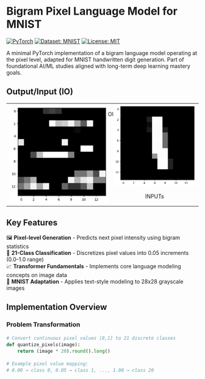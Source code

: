 # Bigram Pixel Language Model for MNIST

[![PyTorch](https://img.shields.io/badge/PyTorch-%23EE4C2C.svg?logo=PyTorch&logoColor=white)](https://pytorch.org/)
[![Dataset: MNIST](https://img.shields.io/badge/Dataset-MNIST-blue.svg)](http://yann.lecun.com/exdb/mnist/)
[![License: MIT](https://img.shields.io/badge/License-MIT-yellow.svg)](https://opensource.org/licenses/MIT)

A minimal PyTorch implementation of a bigram language model operating at the pixel level, adapted for MNIST handwritten digit generation. Part of foundational AI/ML studies aligned with long-term deep learning mastery goals.

## Output/Input (IO)


<table>
  <tr>
    <td >
        <div style="display: flex; justify-content: space-between;">
            <img  src="./output.png" alt="OUTPUT" width="300"/>
            <p style="text-align: center;">OUTPUT</p>
        </div>
    </td>
    <td>
      <img src="./input.png" alt="INPUTs" width="300"/>
      <p style="text-align: center;">INPUTs</p>
    </td>

  </tr>
</table>

## Key Features

🖼️ **Pixel-level Generation** - Predicts next pixel intensity using bigram statistics  
🔢 **21-Class Classification** - Discretizes pixel values into 0.05 increments (0.0-1.0 range)  
📈 **Transformer Fundamentals** - Implements core language modeling concepts on image data  
🧮 **MNIST Adaptation** - Applies text-style modeling to 28x28 grayscale images  

## Implementation Overview

### Problem Transformation
```python
# Convert continuous pixel values [0,1] to 21 discrete classes
def quantize_pixels(image):
    return (image * 20).round().long()

# Example pixel value mapping:
# 0.00 → class 0, 0.05 → class 1, ..., 1.00 → class 20